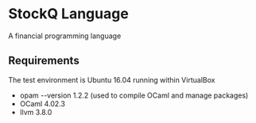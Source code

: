 # StockQ Language
A financial programming language

## Requirements
The test environment is Ubuntu 16.04 running within VirtualBox
- opam --version 1.2.2 (used to compile OCaml and manage packages)
- OCaml 4.02.3
- llvm 3.8.0
